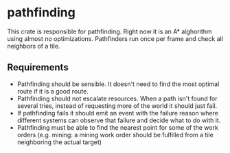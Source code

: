 # pathfinding

This crate is responsible for pathfinding. Right now it is an A* alghorithm using almost no optimizations. Pathfinders run once per frame and check all neighbors of a tile.

## Requirements

* Pathfinding should be sensible. It doesn't need to find the most optimal route if it is a good route.
* Pathfinding should not escalate resources. When a path isn't found for several tries, instead of requesting more of the world it should just fail.
* If pathfinding fails it should emit an event with the failure reason where different systems can observe that failure and decide what to do with it.
* Pathfinding must be able to find the nearest point for some of the work orders (e.g. mining: a mining work order should be fulfilled from a tile neighboring the actual target)
